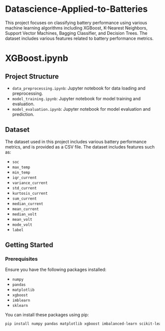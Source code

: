 ﻿# Datascience-Applied-to-Batteries

This project focuses on classifying battery performance using various machine learning algorithms including XGBoost, K-Nearest Neighbors, Support Vector Machines, Bagging Classifier, and Decision Trees. The dataset includes various features related to battery performance metrics.

# XGBoost.ipynb
## Project Structure

- `data_preprocessing.ipynb`: Jupyter notebook for data loading and preprocessing.
- `model_training.ipynb`: Jupyter notebook for model training and evaluation.
- `model_evaluation.ipynb`: Jupyter notebook for model evaluation and prediction.

## Dataset

The dataset used in this project includes various battery performance metrics, and is provided as a CSV file. The dataset includes features such as:

- `soc`
- `max_temp`
- `min_temp`
- `iqr_current`
- `variance_current`
- `std_current`
- `kurtosis_current`
- `sum_current`
- `median_current`
- `mean_current`
- `median_volt`
- `mean_volt`
- `mode_volt`
- `label`

## Getting Started

### Prerequisites

Ensure you have the following packages installed:

- `numpy`
- `pandas`
- `matplotlib`
- `xgboost`
- `imblearn`
- `sklearn`

You can install these packages using pip:

```sh
pip install numpy pandas matplotlib xgboost imbalanced-learn scikit-learn
